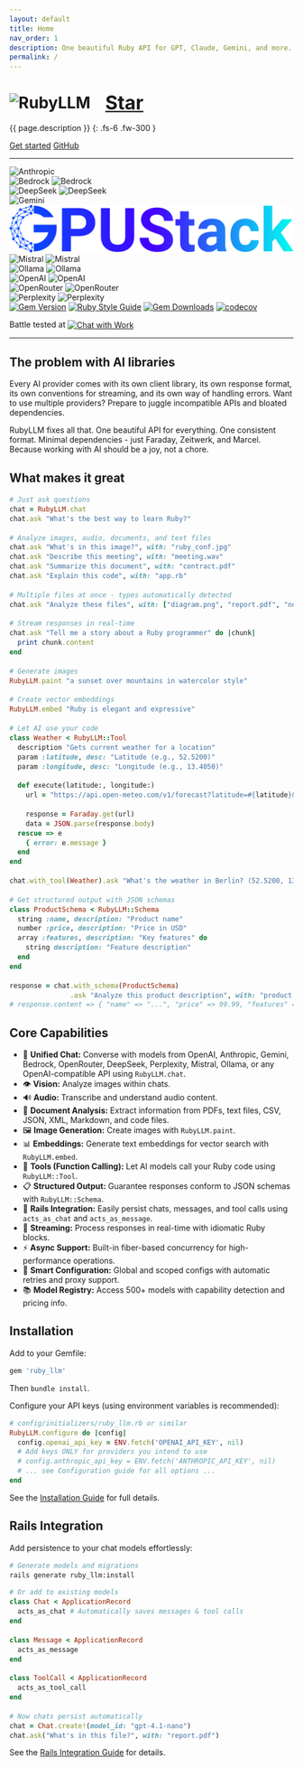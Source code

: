 ```yaml
---
layout: default
title: Home
nav_order: 1
description: One beautiful Ruby API for GPT, Claude, Gemini, and more. Easily build chatbots, AI agents, RAG applications, and content generators.
permalink: /
---
```


<h1>
  <div class="logo-container">
    <img src="/assets/images/logotype.svg" alt="RubyLLM" height="120" width="250">
    <div style="transform: scale(1.2); transform-origin: left center; display: inline-block; margin-left: 20px;">
      <a class="github-button" href="https://github.com/crmne/ruby_llm" data-color-scheme="no-preference: light; light: light; dark: dark;" data-icon="octicon-star" data-size="large" data-show-count="true" aria-label="Star crmne/ruby_llm on GitHub">Star</a>
    </div>
  </div>
</h1>

<script async defer src="https://buttons.github.io/buttons.js"></script>

{{ page.description }}
{: .fs-6 .fw-300 }

<a href="{% link _getting_started/getting-started.md %}" class="btn btn-primary fs-5 mb-4 mb-md-0 mr-2" style="margin: 0;">Get started</a>
<a href="https://github.com/crmne/ruby_llm" class="btn fs-5 mb-4 mb-md-0 mr-2" style="margin: 0;">GitHub</a>

---

<div class="provider-icons">
  <div class="provider-logo">
    <img src="https://registry.npmmirror.com/@lobehub/icons-static-svg/latest/files/icons/anthropic-text.svg" alt="Anthropic" class="logo-small">
  </div>
  <div class="provider-logo">
    <img src="https://registry.npmmirror.com/@lobehub/icons-static-svg/latest/files/icons/bedrock-color.svg" alt="Bedrock" class="logo-medium">
    <img src="https://registry.npmmirror.com/@lobehub/icons-static-svg/latest/files/icons/bedrock-text.svg" alt="Bedrock" class="logo-small">
  </div>
  <div class="provider-logo">
    <img src="https://registry.npmmirror.com/@lobehub/icons-static-svg/latest/files/icons/deepseek-color.svg" alt="DeepSeek" class="logo-medium">
    <img src="https://registry.npmmirror.com/@lobehub/icons-static-svg/latest/files/icons/deepseek-text.svg" alt="DeepSeek" class="logo-small">
  </div>
  <div class="provider-logo">
    <img src="https://registry.npmmirror.com/@lobehub/icons-static-svg/latest/files/icons/gemini-brand-color.svg" alt="Gemini" class="logo-large">
  </div>
  <div class="provider-logo">
    <img src="https://raw.githubusercontent.com/gpustack/gpustack/main/docs/assets/gpustack-logo.png" alt="GPUStack" class="logo-medium">
  </div>
  <div class="provider-logo">
    <img src="https://registry.npmmirror.com/@lobehub/icons-static-svg/latest/files/icons/mistral-color.svg" alt="Mistral" class="logo-medium">
    <img src="https://registry.npmmirror.com/@lobehub/icons-static-svg/latest/files/icons/mistral-text.svg" alt="Mistral" class="logo-small">
  </div>
  <div class="provider-logo">
    <img src="https://registry.npmmirror.com/@lobehub/icons-static-svg/latest/files/icons/ollama.svg" alt="Ollama" class="logo-medium">
    <img src="https://registry.npmmirror.com/@lobehub/icons-static-svg/latest/files/icons/ollama-text.svg" alt="Ollama" class="logo-medium">
  </div>
  <div class="provider-logo">
    <img src="https://registry.npmmirror.com/@lobehub/icons-static-svg/latest/files/icons/openai.svg" alt="OpenAI" class="logo-medium">
    <img src="https://registry.npmmirror.com/@lobehub/icons-static-svg/latest/files/icons/openai-text.svg" alt="OpenAI" class="logo-medium">
  </div>
  <div class="provider-logo">
    <img src="https://registry.npmmirror.com/@lobehub/icons-static-svg/latest/files/icons/openrouter.svg" alt="OpenRouter" class="logo-medium">
    <img src="https://registry.npmmirror.com/@lobehub/icons-static-svg/latest/files/icons/openrouter-text.svg" alt="OpenRouter" class="logo-small">
  </div>
  <div class="provider-logo">
    <img src="https://registry.npmmirror.com/@lobehub/icons-static-svg/latest/files/icons/perplexity-color.svg" alt="Perplexity" class="logo-medium">
    <img src="https://registry.npmmirror.com/@lobehub/icons-static-svg/latest/files/icons/perplexity-text.svg" alt="Perplexity" class="logo-small">
  </div>
</div>

<div class="badge-container">
  <a href="https://badge.fury.io/rb/ruby_llm"><img src="https://badge.fury.io/rb/ruby_llm.svg" alt="Gem Version" /></a>
  <a href="https://github.com/testdouble/standard"><img src="https://img.shields.io/badge/code_style-standard-brightgreen.svg" alt="Ruby Style Guide" /></a>
  <a href="https://rubygems.org/gems/ruby_llm"><img alt="Gem Downloads" src="https://img.shields.io/gem/dt/ruby_llm"></a>
  <a href="https://codecov.io/gh/crmne/ruby_llm"><img src="https://codecov.io/gh/crmne/ruby_llm/branch/main/graph/badge.svg" alt="codecov" /></a>
</div>

Battle tested at [<img src="https://chatwithwork.com/logotype.svg" alt="Chat with Work" class="chatwithwork-logo" style="height: 2em; vertical-align: middle;">](https://chatwithwork.com)

---

## The problem with AI libraries

Every AI provider comes with its own client library, its own response format, its own conventions for streaming, and its own way of handling errors. Want to use multiple providers? Prepare to juggle incompatible APIs and bloated dependencies.

RubyLLM fixes all that. One beautiful API for everything. One consistent format. Minimal dependencies - just Faraday, Zeitwerk, and Marcel. Because working with AI should be a joy, not a chore.

## What makes it great

```ruby
# Just ask questions
chat = RubyLLM.chat
chat.ask "What's the best way to learn Ruby?"

# Analyze images, audio, documents, and text files
chat.ask "What's in this image?", with: "ruby_conf.jpg"
chat.ask "Describe this meeting", with: "meeting.wav"
chat.ask "Summarize this document", with: "contract.pdf"
chat.ask "Explain this code", with: "app.rb"

# Multiple files at once - types automatically detected
chat.ask "Analyze these files", with: ["diagram.png", "report.pdf", "notes.txt"]

# Stream responses in real-time
chat.ask "Tell me a story about a Ruby programmer" do |chunk|
  print chunk.content
end

# Generate images
RubyLLM.paint "a sunset over mountains in watercolor style"

# Create vector embeddings
RubyLLM.embed "Ruby is elegant and expressive"

# Let AI use your code
class Weather < RubyLLM::Tool
  description "Gets current weather for a location"
  param :latitude, desc: "Latitude (e.g., 52.5200)"
  param :longitude, desc: "Longitude (e.g., 13.4050)"

  def execute(latitude:, longitude:)
    url = "https://api.open-meteo.com/v1/forecast?latitude=#{latitude}&longitude=#{longitude}&current=temperature_2m,wind_speed_10m"

    response = Faraday.get(url)
    data = JSON.parse(response.body)
  rescue => e
    { error: e.message }
  end
end

chat.with_tool(Weather).ask "What's the weather in Berlin? (52.5200, 13.4050)"

# Get structured output with JSON schemas
class ProductSchema < RubyLLM::Schema
  string :name, description: "Product name"
  number :price, description: "Price in USD"
  array :features, description: "Key features" do
    string description: "Feature description"
  end
end

response = chat.with_schema(ProductSchema)
               .ask "Analyze this product description", with: "product.txt"
# response.content => { "name" => "...", "price" => 99.99, "features" => [...] }
```

## Core Capabilities

*   💬 **Unified Chat:** Converse with models from OpenAI, Anthropic, Gemini, Bedrock, OpenRouter, DeepSeek, Perplexity, Mistral, Ollama, or any OpenAI-compatible API using `RubyLLM.chat`.
*   👁️ **Vision:** Analyze images within chats.
*   🔊 **Audio:** Transcribe and understand audio content.
*   📄 **Document Analysis:** Extract information from PDFs, text files, CSV, JSON, XML, Markdown, and code files.
*   🖼️ **Image Generation:** Create images with `RubyLLM.paint`.
*   📊 **Embeddings:** Generate text embeddings for vector search with `RubyLLM.embed`.
*   🔧 **Tools (Function Calling):** Let AI models call your Ruby code using `RubyLLM::Tool`.
*   📋 **Structured Output:** Guarantee responses conform to JSON schemas with `RubyLLM::Schema`.
*   🚂 **Rails Integration:** Easily persist chats, messages, and tool calls using `acts_as_chat` and `acts_as_message`.
*   🌊 **Streaming:** Process responses in real-time with idiomatic Ruby blocks.
*   ⚡ **Async Support:** Built-in fiber-based concurrency for high-performance operations.
*   🎯 **Smart Configuration:** Global and scoped configs with automatic retries and proxy support.
*   📚 **Model Registry:** Access 500+ models with capability detection and pricing info.

## Installation

Add to your Gemfile:
```ruby
gem 'ruby_llm'
```
Then `bundle install`.

Configure your API keys (using environment variables is recommended):
```ruby
# config/initializers/ruby_llm.rb or similar
RubyLLM.configure do |config|
  config.openai_api_key = ENV.fetch('OPENAI_API_KEY', nil)
  # Add keys ONLY for providers you intend to use
  # config.anthropic_api_key = ENV.fetch('ANTHROPIC_API_KEY', nil)
  # ... see Configuration guide for all options ...
end
```
See the [Installation Guide](https://rubyllm.com/installation) for full details.

## Rails Integration

Add persistence to your chat models effortlessly:

```bash
# Generate models and migrations
rails generate ruby_llm:install
```

```ruby
# Or add to existing models
class Chat < ApplicationRecord
  acts_as_chat # Automatically saves messages & tool calls
end

class Message < ApplicationRecord
  acts_as_message
end

class ToolCall < ApplicationRecord
  acts_as_tool_call
end

# Now chats persist automatically
chat = Chat.create!(model_id: "gpt-4.1-nano")
chat.ask("What's in this file?", with: "report.pdf")
```

See the [Rails Integration Guide](https://rubyllm.com/rails) for details.
